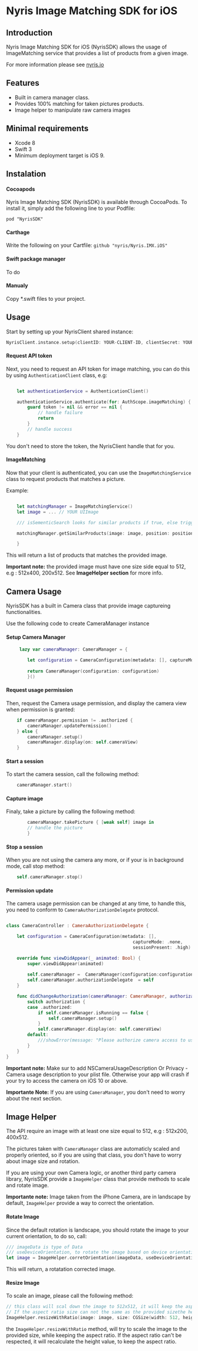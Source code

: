 Nyris Image Matching SDK for iOS
=======


Introduction
------

Nyris Image Matching SDK for iOS (NyrisSDK)  allows the usage of ImageMatching service that provides a list of products from a given image.

For more information please see [nyris.io](https://nyris.io]/)

Features
-----
* Built in camera manager class.
* Provides 100% matching for taken pictures products.
* Image helper to manipulate raw camera images


Minimal requirements
-----
* Xcode 8
* Swift 3
* Minimum deployment target is iOS 9.

Instalation
-----

#### Cocoapods
Nyris Image Matching SDK (NyrisSDK) is available through CocoaPods. To install it, simply add the following line to your Podfile:

`pod "NyrisSDK"`


#### Carthage
Write the following on your Cartfile:
`github "nyris/Nyris.IMX.iOS"`


#### Swift package manager
To do


#### Manualy
Copy *.swift files to your project.


Usage
-----
Start by setting up your NyrisClient shared instance:

```swift
NyrisClient.instance.setup(clientID: YOUR-CLIENT-ID, clientSecret: YOUR-CLIENT-SECRET)
```

#### Request API token

Next, you need to request an API token for image matching, you can do this by using `AuthenticationClient` class, e.g:


```swift

    let authenticationService = AuthenticationClient()

    authenticationService.authenticate(for: AuthScope.imageMatching) { [weak self] (token, error) in
        guard token != nil && error == nil {
            // handle failure
            return
        }            
        // handle success
    }
```

You don't need to store the token, the NyrisClient handle that for you.

#### ImageMatching

Now that your client is authenticated, you can use the `ImageMatchingService` class to request products that matches a picture.

Example:

```swift

    let matchingManager = ImageMatchingService()
    let image = ... // YOUR UIImage

    /// isSementicSearch looks for similar products if true, else trigger image matching.

    matchingManager.getSimilarProducts(image: image, position: position, isSementicSearch: false) { [weak self] (offerList, error) in

    }
```

This will return a list of products that matches the provided image.

**Important note:** the provided image must have one size side equal to 512, e.g : 512x400, 200x512. See **ImageHelper section** for more info.


Camera Usage
----
NyrisSDK has a built in Camera class that provide image captureing functionalities.

Use the following code to create CameraManager instance

#### Setup Camera Manager
```swift
     lazy var cameraManager: CameraManager = {

        let configuration = CameraConfiguration(metadata: [], captureMode: .none, sessionPresent: SessionPreset.high)
        
        return CameraManager(configuration: configuration)
        }()

```

#### Request usage permission
Then, request the Camera usage permission, and display the camera view when permission is granted:

```swift
    if cameraManager.permission != .authorized {
        cameraManager.updatePermission()
    } else {
        cameraManager.setup()
        cameraManager.display(on: self.cameraView)
    }

```

#### Start a session
To start the camera session, call the following method:

```swift
    cameraManager.start()
```

#### Capture image

Finaly, take a picture by calling the following method:

```swift
        cameraManager.takePicture { [weak self] image in
        // handle the picture
        }
```

#### Stop a session
When you are not using the camera any more, or if your is in background mode, call stop method:

```swift
    self.cameraManager.stop()
```

#### Permission update
The camera usage permission can be changed at any time, to handle this, you need to conform to `CameraAuthorizationDelegate` protocol.

```swift

class CameraController : CameraAuthorizationDelegate {

    let configuration = CameraConfiguration(metadata: [],
                                                captureMode: .none,
                                                sessionPresent: .high)

    override func viewDidAppear(_ animated: Bool) {
        super.viewDidAppear(animated)
        
        self.cameraManager =  CameraManager(configuration:configuration)
        self.cameraManager.authorizationDelegate  = self
    }

    func didChangeAuthorization(cameraManager: CameraManager, authorization: SessionSetupResult) {
        switch authorization {
        case .authorized:
            if self.cameraManager.isRunning == false {
                self.cameraManager.setup()
            }
            self.cameraManager.display(on: self.cameraView)
        default:
            ///showError(message: "Please authorize camera access to use this app"
        }
    }
}
```

**Important note:** Make sur to add NSCameraUsageDescription Or  Privacy - Camera usage description to your plist file. Otherwise your app will crash if your try to access the camera on iOS 10 or above.


**Importante Note:** If you are using `CameraManager`, you don't need to worry about the next section.


Image Helper
-----
The API require an image with at least one size equal to 512, e.g : 512x200, 400x512.

The pictures taken with `CameraManager` class are automaticly scaled and properly oriented, so if you are using that class, you don't have to worry about image size and rotation.

If you are using your own Camera logic, or another third party camera library, NyrisSDK provide a `ImageHelper` class that provide methods to scale and rotate image.

**Importante note:** Image taken from the iPhone Camera, are in landscape by default, `ImageHelper` provide a way to correct the orientation.

#### Rotate Image
Since the default rotation is landscape, you should rotate the image to your current orientation, to do so, call:


```swift
/// imageData is type of Data
/// useDeviceOrientation, to rotate the image based on device orientation
let image = ImageHelper.corretOrientation(imageData, useDeviceOrientation:true)

```
This will return, a rotatation corrected image.

#### Resize Image
To scale an image, please call the following method:

```swift
// this class will scal down the image to 512x512, it will keep the aspect ratio of the image.
// If the aspect ratio size can not the same as the provided sizethe height value will be re calculated.
ImageHelper.resizeWithRatio(image: image, size: CGSize(width: 512, height: 512))

```

the `ImageHelper.resizeWithRatio` method, will try to scale the image to the provided size, while keeping the aspect ratio. If the aspect ratio can't be respected, it will recalculate the height value, to keep the aspect ratio.